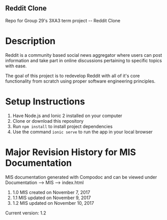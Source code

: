 
## Reddit Clone

Repo for Group 29's 3XA3 term project -- Reddit Clone

# Description
Reddit is a community based social news aggregator where users can post information and take part in online discussions pertaining to specific topics with ease.

The goal of this project is to redevelop Reddit with all  of it's core functionality from scratch using proper software engineering principles.

# Setup Instructions

1. Have Node.js and Ionic 2 installed on your computer
2. Clone or download this repository
3. Run `npm install` to install project dependencies
4. Use the command `ionic serve` to run the app in your local browser

# Major Revision History for MIS Documentation
MIS documentation generated with Compodoc and can be viewed under Documentation --> MIS --> index.html

1. 1.0 MIS created on November 7, 2017
2. 1.1 MIS updated on November 9, 2017
3. 1.2 MIS updated on November 10, 2017

Current version: 1.2